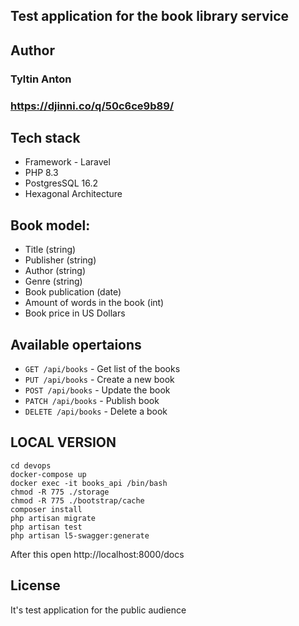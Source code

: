## Test application for the book library service

## Author

   ### Tyltin Anton
   ### https://djinni.co/q/50c6ce9b89/
    

## Tech stack

* Framework - Laravel 
* PHP 8.3
* PostgresSQL 16.2
* Hexagonal Architecture


## Book model:
* Title (string)
* Publisher (string)
* Author (string)
* Genre (string)
* Book publication (date)
* Amount of words in the book (int)
* Book price in US Dollars


## Available opertaions

* ``GET /api/books`` - Get list of the books
* ``PUT /api/books`` - Create a new book
* ``POST /api/books`` - Update the book
* ``PATCH /api/books`` - Publish book
* ``DELETE /api/books`` - Delete a book

## LOCAL VERSION

```shell
cd devops 
docker-compose up 
docker exec -it books_api /bin/bash
chmod -R 775 ./storage
chmod -R 775 ./bootstrap/cache
composer install
php artisan migrate
php artisan test
php artisan l5-swagger:generate
```

After this open http://localhost:8000/docs

## License

It's test application for the public audience
